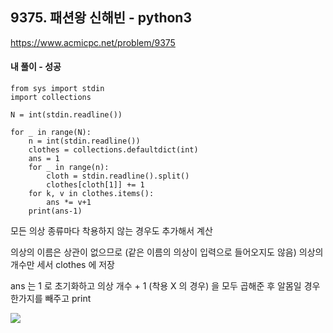 ## 9375. 패션왕 신해빈 - python3
https://www.acmicpc.net/problem/9375

#### 내 풀이 - 성공
```
from sys import stdin
import collections

N = int(stdin.readline())

for _ in range(N):
    n = int(stdin.readline())
    clothes = collections.defaultdict(int)
    ans = 1
    for _ in range(n):
        cloth = stdin.readline().split()
        clothes[cloth[1]] += 1
    for k, v in clothes.items():
        ans *= v+1
    print(ans-1)
```
모든 의상 종류마다 착용하지 않는 경우도 추가해서 계산

의상의 이름은 상관이 없으므로 (같은 이름의 의상이 입력으로 들어오지도 않음)
의상의 개수만 세서 clothes 에 저장

ans 는 1 로 초기화하고
의상 개수 + 1 (착용 X 의 경우) 을 모두 곱해준 후
알몸일 경우 한가지를 빼주고 print

![](https://images.velog.io/images/jsh5408/post/b7e5170a-2cfa-47e6-86ff-94873c2ae7a8/image.png)
